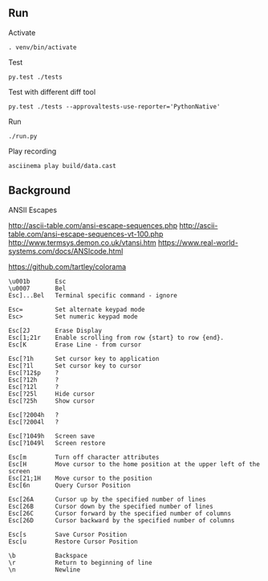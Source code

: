 

## Run

Activate
```
. venv/bin/activate
```

Test
```
py.test ./tests
```

Test with different diff tool
```
py.test ./tests --approvaltests-use-reporter='PythonNative'
```


Run 
```
./run.py
```

Play recording
```
asciinema play build/data.cast
```


## Background

ANSII Escapes

http://ascii-table.com/ansi-escape-sequences.php
http://ascii-table.com/ansi-escape-sequences-vt-100.php
http://www.termsys.demon.co.uk/vtansi.htm
https://www.real-world-systems.com/docs/ANSIcode.html

https://github.com/tartley/colorama

```
\u001b       Esc
\u0007       Bel
Esc]...Bel   Terminal specific command - ignore

Esc=         Set alternate keypad mode
Esc>         Set numeric keypad mode

Esc[2J       Erase Display
Esc[1;21r    Enable scrolling from row {start} to row {end}.
Esc[K        Erase Line - from cursor

Esc[?1h      Set cursor key to application
Esc[?1l      Set cursor key to cursor
Esc[?12$p    ?
Esc[?12h     ?
Esc[?12l     ?
Esc[?25l     Hide cursor
Esc[?25h     Show cursor

Esc[?2004h   ?
Esc[?2004l   ?

Esc[?1049h   Screen save
Esc[?1049l   Screen restore

Esc[m        Turn off character attributes
Esc[H        Move cursor to the home position at the upper left of the screen
Esc[21;1H    Move cursor to the position
Esc[6n       Query Cursor Position

Esc[26A      Cursor up by the specified number of lines
Esc[26B      Cursor down by the specified number of lines
Esc[26C      Cursor forward by the specified number of columns
Esc[26D      Cursor backward by the specified number of columns

Esc[s        Save Cursor Position
Esc[u        Restore Cursor Position

\b           Backspace
\r           Return to beginning of line
\n           Newline
```


